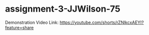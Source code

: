 # assignment-3-JJWilson-75  
Demonstration Video Link: https://youtube.com/shorts/rZNlkcxAEYI?feature=share
